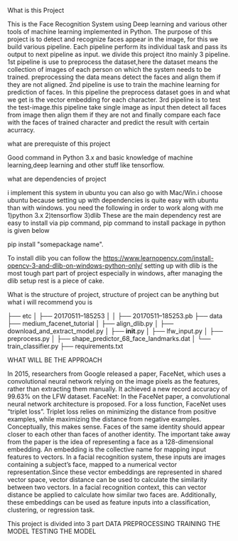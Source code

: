 What is this Project

This is the Face Recognition System using Deep learning and various other tools of machine learning implemented in Python.
The purpose of this project is to detect and recognize faces appear in the image, for this we build various pipeline. Each pipeline perform its individual task and pass its output to next pipeline as input. we divide this project itno mainly 3 pipeline.
1st pipeline is use to preprocess the dataset,here the dataset means the collection of images of each person on which the system needs to be trained. preprocessing the data means detect the faces and align them if they are not aligned.
2nd pipeline is use to train the machine learning for prediction of faces. In this pipeline the preprocess dataset goes in and what we get is the vector embedding for each character.
3rd pipeline is to test the test-image.this pipeline take single image as input then detect all faces from image then align them if they are not and finally compare each face with the faces of trained character and predict the result with certain acurracy.

what are prerequiste of this project

Good command in Python 3.x and basic knowledge of machine learning,deep learning and other stuff like tensorflow.

what are dependencies of project

i implement this system in ubuntu you can also go with Mac/Win.i choose ubuntu because setting up with dependencies is quite easy with ubuntu than with windows.
you need the following in order to work along with me
1)python 3.x
2)tensorflow 
3)dlib
These are the main dependency rest are easy to install via pip command, pip command to install package in python is given below

pip install "somepackage name".

To install dlib you can follow the https://www.learnopencv.com/install-opencv-3-and-dlib-on-windows-python-only/
setting up with dlib is the most tough part part of project especially in windows, after managing the dlib setup rest is a piece of cake.

What is the structure of project,
structure of project can be anything but what i will recommend you is
    
   
├── etc
│ ├── 20170511–185253
│ │ ├── 20170511–185253.pb
├── data
├── medium_facenet_tutorial
│ ├── align_dlib.py
│ ├── download_and_extract_model.py
│ ├── __init__.py
│ ├── lfw_input.py
│ ├── preprocess.py
│ ├── shape_predictor_68_face_landmarks.dat
│ └── train_classifier.py
├── requirements.txt

WHAT WILL BE THE APPROACH 

In 2015, researchers from Google released a paper, FaceNet, which uses a convolutional neural network relying on the image pixels as the features, rather than extracting them manually. It achieved a new record accuracy of 99.63% on the LFW dataset.
FaceNet: In the FaceNet paper, a convolutional neural network architecture is proposed. For a loss function, FaceNet uses “triplet loss”. Triplet loss relies on minimizing the distance from positive examples, while maximizing the distance from negative examples.
Conceptually, this makes sense. Faces of the same identity should appear closer to each other than faces of another identity.
The important take away from the paper is the idea of representing a face as a 128-dimensional embedding. An embedding is the collective name for mapping input features to vectors. In a facial recognition system, these inputs are images containing a subject’s face, mapped to a numerical vector representation.Since these vector embeddings are represented in shared vector space, vector distance can be used to calculate the similarity between two vectors. In a facial recognition context, this can vector distance be applied to calculate how similar two faces are. Additionally, these embeddings can be used as feature inputs into a classification, clustering, or regression task.

This project is divided into 3 part
    DATA PREPROCESSING
    TRAINING THE MODEL
    TESTING THE MODEL
    

    
    
